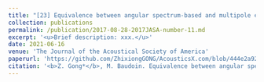 ```yaml
---
title: "[23] Equivalence between angular spectrum-based and multipole expansion-based formulas of the acoustic radiation force and torque"
collection: publications
permalink: /publication/2017-08-28-2017JASA-number-11.md
excerpt: '<u>Brief description: xxx.</u>'
date: 2021-06-16
venue: 'The Journal of the Acoustical Society of America'
paperurl: 'https://github.com/ZhixiongGONG/AcousticsX.com/blob/444e2a920b1d432d63ef64680dfadfe881519805/files/Journal_13_2021JASA_Equivalence.pdf'
citation: '<b>Z. Gong*</b>, M. Baudoin. Equivalence between angular spectrum-based and multipole expansion-based formulas of the acoustic radiation force and torque. <i>The Journal of the Acoustical Society of America</i> 149(5), 3469-3482, (2021).'
---
```


